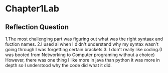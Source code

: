 # Chapter1Lab
## Reflection Question
1.The most challenging part was figuring out what was the right syntaax and fuction names.
2.I used ai when I didn't understand why my syntax wasn't going through I was forgetting certain brackets
3. I don't really like coding.(I was booted from Networking to Computer programing without a choice)
However, there was one thing I like more in java than python it was more in depth so I understood why the code did what it did.


